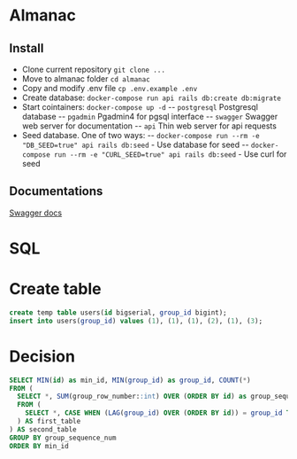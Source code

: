# Almanac

## Install
 - Clone current repository `git clone ...`
 - Move to almanac folder `cd almanac`
 - Copy and modify .env file `cp .env.example .env`
 - Create database: `docker-compose run api rails db:create db:migrate`
 - Start cointainers: `docker-compose up -d`
  -- `postgresql` Postgresql database
  -- `pgadmin` Pgadmin4 for pgsql interface
  -- `swagger` Swagger web server for documentation
  -- `api` Thin web server for api requests
 - Seed database. One of two ways:
  -- `docker-compose run --rm -e "DB_SEED=true" api rails db:seed` - Use database for seed
  -- `docker-compose run --rm -e "CURL_SEED=true" api rails db:seed` - Use curl for seed

## Documentations
[Swagger docs](http://localhost:8080)

# SQL

# Create table

```sql
create temp table users(id bigserial, group_id bigint);
insert into users(group_id) values (1), (1), (1), (2), (1), (3);
```

# Decision

```sql
SELECT MIN(id) as min_id, MIN(group_id) as group_id, COUNT(*)
FROM (
  SELECT *, SUM(group_row_number::int) OVER (ORDER BY id) as group_sequence_num
  FROM (
    SELECT *, CASE WHEN (LAG(group_id) OVER (ORDER BY id)) = group_id THEN 0 ELSE 1 END as group_row_number FROM users
  ) AS first_table
) AS second_table
GROUP BY group_sequence_num
ORDER BY min_id
```

